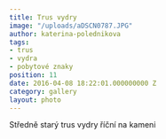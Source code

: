 ```yaml
---
title: Trus vydry
image: "/uploads/aDSCN0787.JPG"
author: katerina-polednikova
tags:
- trus
- vydra
- pobytové znaky
position: 11
date: 2016-04-08 18:22:01.000000000 Z
category: gallery
layout: photo
---
```

Středně starý trus vydry říční na kameni
